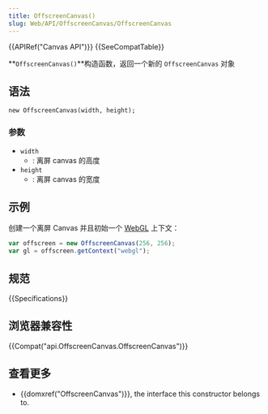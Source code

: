 ```yaml
---
title: OffscreenCanvas()
slug: Web/API/OffscreenCanvas/OffscreenCanvas
---
```


{{APIRef("Canvas API")}} {{SeeCompatTable}}

**`OffscreenCanvas()`**构造函数，返回一个新的 `OffscreenCanvas` 对象

## 语法

```plain
new OffscreenCanvas(width, height);
```

### 参数

- `width`
  - : 离屏 canvas 的高度
- `height`
  - : 离屏 canvas 的宽度

## 示例

创建一个离屏 Canvas 并且初始一个 [WebGL](/zh-CN/docs/Web/API/WebGL_API) 上下文：

```js
var offscreen = new OffscreenCanvas(256, 256);
var gl = offscreen.getContext("webgl");
```

## 规范

{{Specifications}}

## 浏览器兼容性

{{Compat("api.OffscreenCanvas.OffscreenCanvas")}}

## 查看更多

- {{domxref("OffscreenCanvas")}}, the interface this constructor belongs to.
